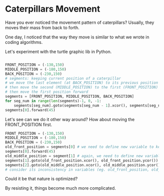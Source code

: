 # Caterpillars Movement


Have you ever noticed the movement pattern of caterpillars? Usually, they moves their mass from back to forth.

One day, I noticed that the way they move is similar to what we wrote in coding algorithms.

Let's experiment with the turtle graphic lib in Python.

```python

FRONT_POSITION = (-130,150)
MIDDLE_POSITION = (-180,150)
BACK_POSITION = (-230,150)
# segments: keeping current position of a caterpillar
# we move the last element (at BACK_POSITION) to its previous position (MIDDLE_POSITION)
# then move the second (MIDDLE_POSITION) to the first (FRONT_POSITION)
# then move the first position forward
segments = [FRONT_POSITION, MIDDLE_POSITION, BACK_POSITION]
for seg_num in range(len(segments)-1, 0, -1:
    segments[seg_num].goto(segments[seg_num - 1].xcor(), segments[seg_num -1].ycor())
segments[0].forward(45)
```

Let's see can we do it other way around? How about moving the FRONT_POSITION first.

```python
FRONT_POSITION = (-130,150)
MIDDLE_POSITION = (-180,150)
BACK_POSITION = (-230,150)
old_front_position = segments[0] # we need to define new variable to keep the value of front position before changing
segments[0].forward(45)
old_middle_position = segment[1] # again, we need to define new variable to keep the value of middle position before changing
segments[1].goto(old_front_position.xcor(), old_front_position.ycor())
segments[2].goto(old_middle_position.xcor(), old_middle_position.ycor())
# consider its inconsistency in variables (eg. old_front_position, old_middle_position). This make it hard to write for loop to scale
```

Could it be that nature is optimized?

By resisting it, things become much more complicated.

